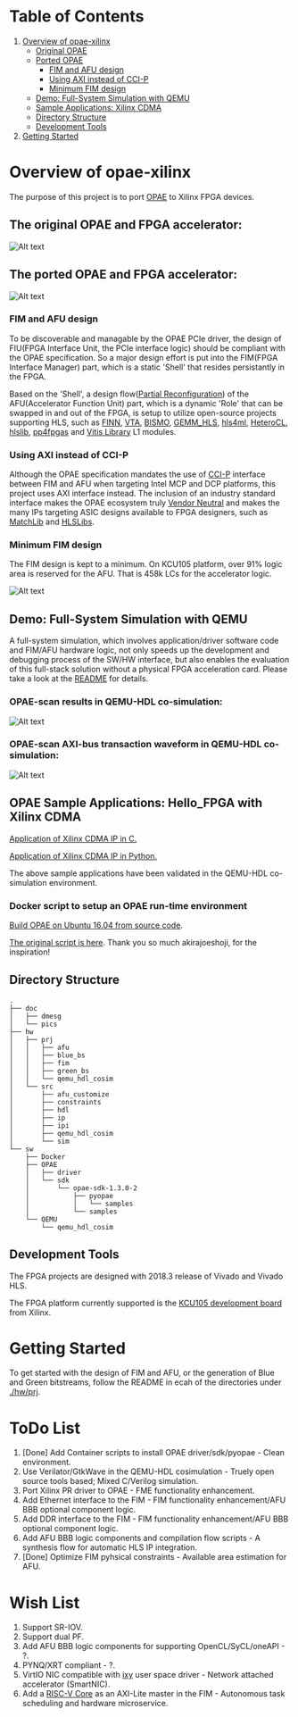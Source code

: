 <span style="display: inline-block;">

# Table of Contents
1. [Overview of opae-xilinx](#overviewopaex)
    - [Original OPAE](#overviewopaeorig)
    - [Ported OPAE](#overviewopaeport)
        - [FIM and AFU design](#overviewopaeportfimandafu)
        - [Using AXI instead of CCI-P](#overviewopaeportaxivsccip)
        - [Minimum FIM design](#overviewopaeportminfim)
    - [Demo: Full-System Simulation with QEMU](#overviewqemusim)
    - [Sample Applications: Xilinx CDMA](#samplexilinxcdma)
    - [Directory Structure](#overviewdirstr)
    - [Development Tools](#overviewdevtools)
2. [Getting Started](#gettingstarted)

<a name="overviewopaex"></a>
# Overview of opae-xilinx
The purpose of this project is to port [OPAE](https://01.org/opae) to Xilinx FPGA devices. 

<a name="overviewopaeorig"></a>
## The original OPAE and FPGA accelerator:
![Alt text](./doc/pics/OPAE_1.jpg)

<a name="overviewopaeport"></a>
## The ported OPAE and FPGA accelerator:
![Alt text](./doc/pics/OPAE_3.jpg)

<a name="overviewopaeportfimandafu"></a>
### FIM and AFU design
To be discoverable and managable by the OPAE PCIe driver, the design of FIU(FPGA Interface Unit, the PCIe interface logic) should be compliant with the OPAE specification. So a major design effort is put into the FIM(FPGA Interface Manager) part, which is a static 'Shell' that resides persistantly in the FPGA. 

Based on the 'Shell', a design flow([Partial Reconfiguration](https://www.xilinx.com/support/documentation-navigation/design-hubs/dh0017-vivado-partial-reconfiguration-hub.html)) of the AFU(Accelerator Function Unit) part, which is a dynamic 'Role' that can be swapped in and out of the FPGA, is setup to utilize open-source projects supporting HLS, such as [FINN](https://github.com/Xilinx/FINN), [VTA](https://github.com/apache/incubator-tvm/tree/master/vta), [BISMO](https://github.com/EECS-NTNU/bismo), [GEMM_HLS](https://github.com/spcl/gemm_hls), [hls4ml](https://fastmachinelearning.org/hls4ml/), [HeteroCL](https://github.com/cornell-zhang/heterocl), [hlslib](https://github.com/definelicht/hlslib), [pp4fpgas](https://github.com/KastnerRG/pp4fpgas/tree/master/examples) and [Vitis Library](https://github.com/Xilinx/Vitis_Libraries) L1 modules.

<a name="overviewopaeportaxivsccip"></a>
### Using AXI instead of CCI-P
Although the OPAE specification mandates the use of [CCI-P](https://01.org/sites/default/files/downloads/opae/cci-p-mpf-overview.pdf) interface between FIM and AFU when targeting Intel MCP and DCP platforms, this project uses AXI interface instead. The inclusion of an industry standard interface makes the OPAE ecosystem truly [Vendor Neutral](https://github.com/RSPwFPGAs/opae-xilinx/wiki/The-evolution-to-Vendor-Neutral-OPAE) and makes the many IPs targeting ASIC designs available to FPGA designers, such as [MatchLib](https://github.com/NVlabs/matchlib) and [HLSLibs](https://github.com/hlslibs).

<a name="overviewopaeportminfim"></a>
### Minimum FIM design
The FIM design is kept to a minimum. On KCU105 platform, over 91% logic area is reserved for the AFU. That is 458k LCs for the accelerator logic.

![Alt text](./doc/pics/kcu105_fim_pblock_utilization.png)

<a name="overviewqemusim"></a>
## Demo: Full-System Simulation with QEMU
A full-system simulation, which involves application/driver software code and FIM/AFU hardware logic, not only speeds up the development and debugging process of the SW/HW interface, but also enables the evaluation of this full-stack solution without a physical FPGA acceleration card. Please take a look at the [README](./sw/QEMU/qemu_hdl_cosim/) for details.

### OPAE-scan results in QEMU-HDL co-simulation:
![Alt text](./doc/pics/opae_scan_cmd_list.png)

### OPAE-scan AXI-bus transaction waveform in QEMU-HDL co-simulation:
![Alt text](./doc/pics/opae_scan_sim_wave.png)

<a name="samplexilinxcdma"></a>
## OPAE Sample Applications: Hello_FPGA with Xilinx CDMA
[Application of Xilinx CDMA IP in C.](./sw/OPAE/sdk/opae-sdk-1.3.0-2/samples)

[Application of Xilinx CDMA IP in Python.](./sw/OPAE/sdk/opae-sdk-1.3.0-2/pyopae/samples)

The above sample applications have been validated in the QEMU-HDL co-simulation environment.

### Docker script to setup an OPAE run-time environment
[Build OPAE on Ubuntu 16.04 from source code](./sw/Docker).

[The original script is here](https://github.com/akirajoeshoji/docker-intel-pac-rte). Thank you so much akirajoeshoji, for the inspiration!

<a name="overviewdirstr"></a>
## Directory Structure
```
.
├── doc
│   ├── dmesg
│   └── pics
├── hw
│   ├── prj
│   │   ├── afu
│   │   ├── blue_bs
│   │   ├── fim
│   │   ├── green_bs
│   │   └── qemu_hdl_cosim
│   └── src
│       ├── afu_customize
│       ├── constraints
│       ├── hdl
│       ├── ip
│       ├── ipi
│       ├── qemu_hdl_cosim
│       └── sim
└── sw
    ├── Docker
    ├── OPAE
    │   ├── driver
    │   └── sdk
    │       └── opae-sdk-1.3.0-2
    │           ├── pyopae
    │           │   └── samples
    │           └── samples
    └── QEMU
        └── qemu_hdl_cosim
```

<a name="overviewdevtools"></a>
## Development Tools
The FPGA projects are designed with 2018.3 release of Vivado and Vivado HLS.

The FPGA platform currently supported is the [KCU105 development board](https://www.xilinx.com/products/boards-and-kits/kcu105.html) from Xilinx.

<a name="gettingstarted"></a>
# Getting Started
To get started with the design of FIM and AFU, or the generation of Blue and Green bitstreams, follow the README in ecah of the directories under [./hw/prj](./hw/prj/).

# ToDo List
01. [Done] Add Container scripts to install OPAE driver/sdk/pyopae - Clean environment.
02. Use Verilator/GtkWave in the QEMU-HDL cosimulation - Truely open source tools based; Mixed C/Verilog simulation.
03. Port Xilinx PR driver to OPAE - FME functionality enhancement.
04. Add Ethernet interface to the FIM - FIM functionality enhancement/AFU BBB optional component logic.
05. Add DDR interface to the FIM - FIM functionality enhancement/AFU BBB optional component logic.
06. Add AFU BBB logic components and compilation flow scripts - A synthesis flow for automatic HLS IP integration.
07. [Done] Optimize FIM pyhsical constraints - Available area estimation for AFU.

# Wish List
01. Support SR-IOV.
02. Support dual PF.
03. Add AFU BBB logic components for supporting OpenCL/SyCL/oneAPI - ?.
04. PYNQ/XRT compliant - ?.
05. VirtIO NIC compatible with [ixy](https://github.com/emmericp/ixy) user space driver - Network attached accelerator (SmartNIC).
06. Add a [RISC-V Core](https://github.com/SpinalHDL/VexRiscv) as an AXI-Lite master in the FIM - Autonomous task scheduling and hardware microservice.
